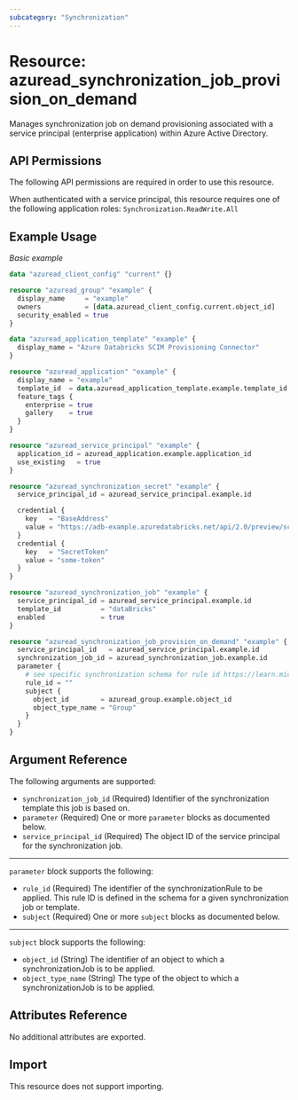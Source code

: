 ```yaml
---
subcategory: "Synchronization"
---
```


# Resource: azuread_synchronization_job_provision_on_demand

Manages synchronization job on demand provisioning associated with a service principal (enterprise application) within Azure Active Directory.

## API Permissions

The following API permissions are required in order to use this resource.

When authenticated with a service principal, this resource requires one of the following application roles: `Synchronization.ReadWrite.All`

## Example Usage

*Basic example*

```terraform
data "azuread_client_config" "current" {}

resource "azuread_group" "example" {
  display_name     = "example"
  owners           = [data.azuread_client_config.current.object_id]
  security_enabled = true
}

data "azuread_application_template" "example" {
  display_name = "Azure Databricks SCIM Provisioning Connector"
}

resource "azuread_application" "example" {
  display_name = "example"
  template_id  = data.azuread_application_template.example.template_id
  feature_tags {
    enterprise = true
    gallery    = true
  }
}

resource "azuread_service_principal" "example" {
  application_id = azuread_application.example.application_id
  use_existing   = true
}

resource "azuread_synchronization_secret" "example" {
  service_principal_id = azuread_service_principal.example.id

  credential {
    key   = "BaseAddress"
    value = "https://adb-example.azuredatabricks.net/api/2.0/preview/scim"
  }
  credential {
    key   = "SecretToken"
    value = "some-token"
  }
}

resource "azuread_synchronization_job" "example" {
  service_principal_id = azuread_service_principal.example.id
  template_id          = "dataBricks"
  enabled              = true
}

resource "azuread_synchronization_job_provision_on_demand" "example" {
  service_principal_id   = azuread_service_principal.example.id
  synchronization_job_id = azuread_synchronization_job.example.id
  parameter {
    # see specific synchronization schema for rule id https://learn.microsoft.com/en-us/graph/api/synchronization-synchronizationschema-get?view=graph-rest-beta
    rule_id = ""
    subject {
      object_id        = azuread_group.example.object_id
      object_type_name = "Group"
    }
  }
}

```

## Argument Reference

The following arguments are supported:


- `synchronization_job_id` (Required) Identifier of the synchronization template this job is based on.
- `parameter` (Required) One or more `parameter` blocks as documented below.
- `service_principal_id` (Required) The object ID of the service principal for the synchronization job.

---

`parameter` block supports the following:

* `rule_id` (Required) The identifier of the synchronizationRule to be applied. This rule ID is defined in the schema for a given synchronization job or template.
* `subject` (Required) One or more `subject` blocks as documented below.

---

`subject` block supports the following:

* `object_id` (String) The identifier of an object to which a synchronizationJob is to be applied.
* `object_type_name` (String) The type of the object to which a synchronizationJob is to be applied.

## Attributes Reference

No additional attributes are exported.

## Import

This resource does not support importing.
